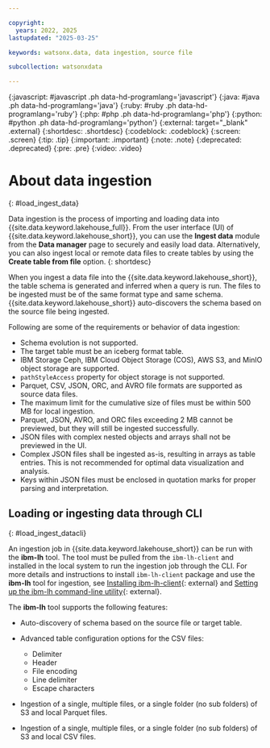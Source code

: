 ```yaml
---

copyright:
  years: 2022, 2025
lastupdated: "2025-03-25"

keywords: watsonx.data, data ingestion, source file

subcollection: watsonxdata

---
```


{:javascript: #javascript .ph data-hd-programlang='javascript'}
{:java: #java .ph data-hd-programlang='java'}
{:ruby: #ruby .ph data-hd-programlang='ruby'}
{:php: #php .ph data-hd-programlang='php'}
{:python: #python .ph data-hd-programlang='python'}
{:external: target="_blank" .external}
{:shortdesc: .shortdesc}
{:codeblock: .codeblock}
{:screen: .screen}
{:tip: .tip}
{:important: .important}
{:note: .note}
{:deprecated: .deprecated}
{:pre: .pre}
{:video: .video}

# About data ingestion
{: #load_ingest_data}

Data ingestion is the process of importing and loading data into {{site.data.keyword.lakehouse_full}}. From the user interface (UI) of {{site.data.keyword.lakehouse_short}}, you can use the **Ingest data** module from the **Data manager** page to securely and easily load data. Alternatively, you can also ingest local or remote data files to create tables by using the **Create table from file** option.
{: shortdesc}

When you ingest a data file into the {{site.data.keyword.lakehouse_short}}, the table schema is generated and inferred when a query is run. The files to be ingested must be of the same format type and same schema. {{site.data.keyword.lakehouse_short}} auto-discovers the schema based on the source file being ingested.

Following are some of the requirements or behavior of data ingestion:

* Schema evolution is not supported.
* The target table must be an iceberg format table.
* IBM Storage Ceph, IBM Cloud Object Storage (COS), AWS S3, and MinIO object storage are supported.
* `pathStyleAccess` property for object storage is not supported.
* Parquet, CSV, JSON, ORC, and AVRO file formats are supported as source data files.
* The maximum limit for the cumulative size of files must be within 500 MB for local ingestion.
* Parquet, JSON, AVRO, and ORC files exceeding 2 MB cannot be previewed, but they will still be ingested successfully.
* JSON files with complex nested objects and arrays shall not be previewed in the UI.
* Complex JSON files shall be ingested as-is, resulting in arrays as table entries. This is not recommended for optimal data visualization and analysis.
* Keys within JSON files must be enclosed in quotation marks for proper parsing and interpretation.

## Loading or ingesting data through CLI
{: #load_ingest_datacli}

An ingestion job in {{site.data.keyword.lakehouse_short}} can be run with the **ibm-lh** tool. The tool must be pulled from the `ibm-lh-client` and installed in the local system to run the ingestion job through the CLI. For more details and instructions to install `ibm-lh-client` package and use the **ibm-lh** tool for ingestion, see [Installing ibm-lh-client](https://www.ibm.com/docs/en/watsonx/watsonxdata/2.1.x?topic=package-installing-lh-client){: external} and [Setting up the ibm-lh command-line utility](https://www.ibm.com/docs/en/watsonx/watsonxdata/2.1.x?topic=wlcp-establishing-connection-watsonxdata-using-lh-client-package-utilities){: external}.

The **ibm-lh** tool supports the following features:

- Auto-discovery of schema based on the source file or target table.
- Advanced table configuration options for the CSV files:

   * Delimiter
   * Header
   * File encoding
   * Line delimiter
   * Escape characters

- Ingestion of a single, multiple files, or a single folder (no sub folders) of S3 and local Parquet files.
- Ingestion of a single, multiple files, or a single folder (no sub folders) of S3 and local CSV files.
